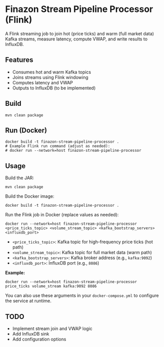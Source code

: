 # Finazon Stream Pipeline Processor (Flink)

A Flink streaming job to join hot (price ticks) and warm (full market data) Kafka streams, measure latency, compute VWAP, and write results to InfluxDB.

## Features
- Consumes hot and warm Kafka topics
- Joins streams using Flink windowing
- Computes latency and VWAP
- Outputs to InfluxDB (to be implemented)

## Build

```
mvn clean package
```

## Run (Docker)

```
docker build -t finazon-stream-pipeline-processor .
# Example Flink run command (adjust as needed):
# docker run --network=host finazon-stream-pipeline-processor
```

## Usage

Build the JAR:

```
mvn clean package
```

Build the Docker image:

```
docker build -t finazon-stream-pipeline-processor .
```

Run the Flink job in Docker (replace values as needed):

```
docker run --network=host finazon-stream-pipeline-processor <price_ticks_topic> <volume_stream_topic> <kafka_bootstrap_servers> <influxdb_port>
```

- `<price_ticks_topic>`: Kafka topic for high-frequency price ticks (hot path)
- `<volume_stream_topic>`: Kafka topic for full market data (warm path)
- `<kafka_bootstrap_servers>`: Kafka broker address (e.g., `kafka:9092`)
- `<influxdb_port>`: InfluxDB port (e.g., `8086`)

**Example:**

```
docker run --network=host finazon-stream-pipeline-processor price_ticks volume_stream kafka:9092 8086
```

You can also use these arguments in your `docker-compose.yml` to configure the service at runtime.

## TODO
- Implement stream join and VWAP logic
- Add InfluxDB sink
- Add configuration options
